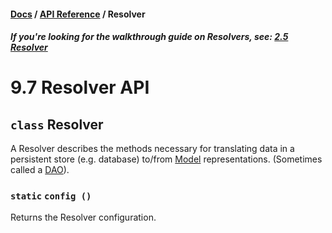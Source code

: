#### [Docs](../index.md) / [API Reference](./index.md) / Resolver

##### *If you're looking for the walkthrough guide on Resolvers, see: [2.5 Resolver](../build/resolver.md)*

# 9.7 Resolver API

## `class` Resolver

A Resolver describes the methods necessary for translating data in a persistent store (e.g. database) to/from [Model](model.md) representations. (Sometimes called a [DAO](https://en.wikipedia.org/wiki/Data_access_object)).

### `static` `config ()`

Returns the Resolver configuration.
